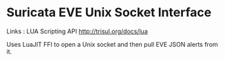 # Suricata EVE Unix Socket Interface

Links : LUA Scripting API http://trisul.org/docs/lua 


Uses LuaJIT FFI to open a Unix socket and then pull EVE JSON alerts from it. 



